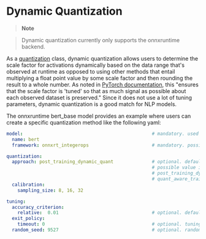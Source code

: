 # Dynamic Quantization

> **Note**

> Dynamic quantization currently only supports the onnxruntime backend.

As a [quantization](./Quantization.md) class, dynamic quantization allows users to determine the scale factor for activations dynamically based on the data range that's observed at runtime as opposed to using other methods that entail multiplying a float point value by some scale factor and then rounding the result to a whole number. As noted in [PyTorch documentation][PyTorch-DynQuant], this "ensures that the scale factor is 'tuned' so that as much signal as possible about each observed dataset is preserved." Since it does not use a lot of tuning parameters, dynamic quantization is a good match for NLP models.

The onnxruntime bert_base model provides an example where users can create a specific quantization method like the following yaml:


```yaml
model:                                               # mandatory. used to specify model specific information.
  name: bert 
  framework: onnxrt_integerops                       # mandatory. possible values are tensorflow, mxnet, pytorch, pytorch_ipex, onnxrt_integerops and onnxrt_qlinearops.

quantization:
  approach: post_training_dynamic_quant              # optional. default value is post_training_static_quant
                                                     # possible value is post_training_static_quant, 
                                                     # post_training_dynamic_quant
                                                     # quant_aware_training                                 
  calibration:
    sampling_size: 8, 16, 32

tuning:
  accuracy_criterion:
    relative:  0.01                                  # optional. default value is relative, other value is absolute. this example allows relative accuracy loss: 1%.
  exit_policy:
    timeout: 0                                       # optional. tuning timeout (seconds). default value is 0 which means early stop. combine with max_trials field to decide when to exit.
  random_seed: 9527                                  # optional. random seed for deterministic tuning.
```
[PyTorch-DynQuant]: https://pytorch.org/tutorials/recipes/recipes/dynamic_quantization.html
